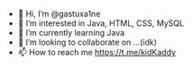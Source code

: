 - 👋 Hi, I’m @gastuxa1ne
- 👀 I’m interested in Java, HTML, CSS, MySQL
- 🌱 I’m currently learning Java
- 💞️ I’m looking to collaborate on ...(idk)
- 📫 How to reach me https://t.me/kidKaddy

<!---
gastuxa1ne/gastuxa1ne is a ✨ special ✨ repository because its `README.md` (this file) appears on your GitHub profile.
You can click the Preview link to take a look at your changes.
--->
